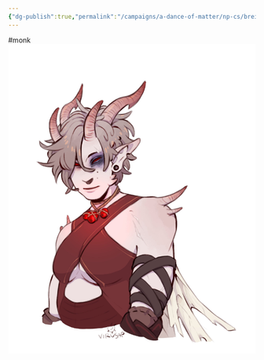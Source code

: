 ```yaml
---
{"dg-publish":true,"permalink":"/campaigns/a-dance-of-matter/np-cs/brei-teethling/","dgPassFrontmatter":true}
---
```



#monk
![attachments/Brei_Tiefling_Monk.jpg|Brei_Tiefling_Monk|300](/img/user/attachments/Brei_Tiefling_Monk.jpg)